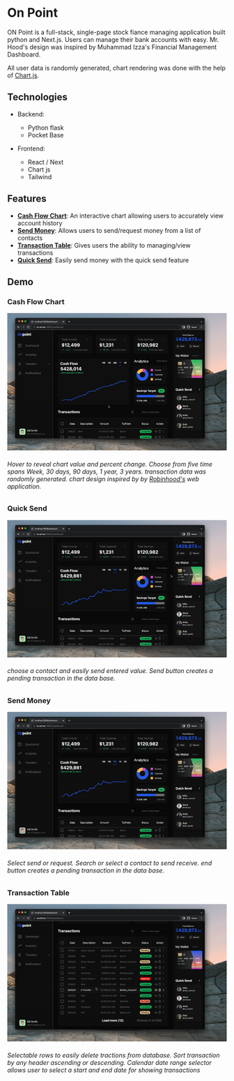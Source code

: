 # On Point

ON Point is a full-stack, single-page stock fiance managing application built python and Next.js. Users can manage their bank accounts with easy. Mr. Hood's design was inspired by Muhammad Izza's Financial Management Dashboard.

All user data is randomly generated, chart rendering was done with the help of [ Chart.js](https://www.chartjs.org/).

## Technologies

- Backend:

  - Python flask
  - Pocket Base

- Frontend:
  - React / Next
  - Chart js
  - Tailwind

## Features

- **[Cash Flow Chart](#Cash-Flow-Chart)**: An interactive chart allowing users to accurately view account history
- **[Send Money](#send-Money)**: Allows users to send/request money from a list of contacts
- **[Transaction Table](#Transaction-Table)**: Gives users the ability to managing/view transactions
- **[Quick Send](#quick-Send)**: Easily send money with the quick send feature

## Demo

### Cash Flow Chart

![chart](demo/chart-demo.gif)

###### Hover to reveal chart value and percent change. Choose from five time spans Week, 30 days, 90 days, 1 year, 3 years. transaction data was randomly generated. chart design inspired by by [Robinhood's](https://www.robinhood.com/) web application.

### Quick Send

![quickSend](demo/quickSend-demo.gif)

###### choose a contact and easily send entered value. Send button creates a pending transaction in the data base.

### Send Money

![chart](demo/send-demo.gif)

###### Select send or request. Search or select a contact to send receive. end button creates a pending transaction in the data base.

### Transaction Table

![table](demo/table-demo.gif)

###### Selectable rows to easily delete tractions from database. Sort transaction by any header ascending or descending. Calendar date range selector allows user to select a start and end date for showing transactions
